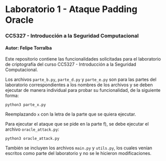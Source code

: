 # Laboratorio 1 - Ataque Padding Oracle
### CC5327 - Introducción a la Seguridad Computacional
#### Autor: Felipe Torralba

Este repositorio contiene las funcionalidades solicitadas para el laboratorio de criptografía del curso CC5327 - Introducción a la Seguridad Computacional.

Los archivos `parte_b.py`, `parte_d.py` y `parte_e.py` son para las partes del laboratorio correspondientes a los nombres de los archivos y se deben ejecutar de manera individual para probar su funcionalidad, de la siguiente forma:

```shell
python3 parte_x.py
```
Reemplazando `x` con la letra de la parte que se quiera ejecutar.

Para ejecutar el ataque que se pide en la parte f), se debe ejecutar el archivo `oracle_attack.py`:
```shell
python3 oracle_attack.py
```

También se incluyen los archivos `main.py` y `utils.py`, los cuales venían escritos como parte del laboratorio y no se le hicieron modificaciones.